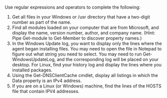 Use regular expressions and operators to complete the following:

1.	Get all files in your Windows or /usr directory that have a two-digit number as part of the name.
2.	Find all modules loaded on your computer that are from Microsoft, and display the name, version number, author, and company name. (Hint: Pipe Get-module to Get-Member to discover property names.)
3.	In the Windows Update log, you want to display only the lines where the agent began installing files. You may need to open the file in Notepad to figure out what string you need to select. You may need to run Get-WindowsUpdateLog, and the corresponding log will be placed on your desktop.
For Linux, find your history log and display the lines where you installed packages.
4.	Using the Get-DNSClientCache cmdlet, display all listings in which the Data property is an IPv4 address.
5.	If you are on a Linux (or Windows) machine, find the lines of the HOSTS file that contain IPV4 addresses.
